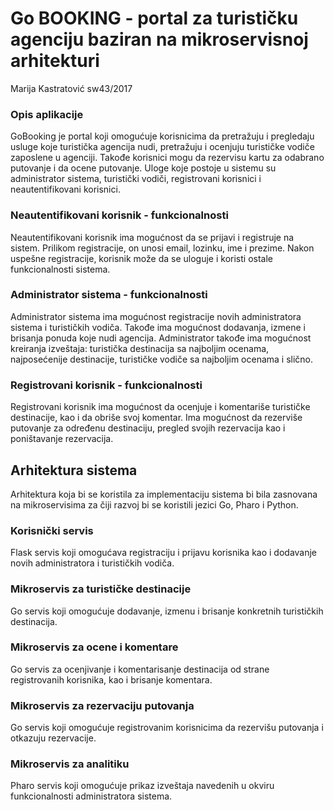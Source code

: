 <h1>Go BOOKING - portal za turističku agenciju baziran na mikroservisnoj arhitekturi</h1>

Marija Kastratović sw43/2017

<h3>Opis aplikacije</h3>

GoBooking je portal koji omogućuje korisnicima da pretražuju i pregledaju usluge koje turistička agencija nudi, pretražuju i ocenjuju turističke vodiče zaposlene u agenciji. Takođe korisnici mogu da rezervisu kartu za odabrano putovanje i da ocene putovanje. Uloge koje postoje u sistemu su administrator sistema, turistički vodiči, registrovani korisnici i neautentifikovani korisnici.

<h3>Neautentifikovani korisnik - funkcionalnosti</h3>

Neautentifikovani korisnik ima mogućnost da se prijavi i registruje na sistem. Prilikom registracije, on unosi email, lozinku, ime i prezime. Nakon uspešne registracije, korisnik može da se uloguje i koristi ostale funkcionalnosti sistema. 

<h3>Administrator sistema - funkcionalnosti</h3>

Administrator sistema ima mogućnost registracije novih administratora sistema i turističkih vodiča. Takođe ima mogućnost dodavanja, izmene i brisanja ponuda koje nudi agencija. Administrator takođe ima mogućnost kreiranja izveštaja: turistička destinacija sa najboljim ocenama, najposećenije destinacije, turističke vodiče sa najboljim ocenama i slično.

<h3>Registrovani korisnik - funkcionalnosti</h3>

Registrovani korisnik ima mogućnost da ocenjuje i komentariše turističke destinacije, kao i da obriše svoj komentar. Ima mogućnost da rezerviše putovanje za određenu destinaciju, pregled svojih rezervacija kao i poništavanje rezervacija. 

<h2>Arhitektura sistema</h2>

Arhitektura koja bi se koristila za implementaciju sistema bi bila zasnovana na mikroservisima za čiji razvoj bi se koristili jezici Go, Pharo i Python.  

<h3>Korisnički servis</h3>

Flask servis koji omogućava registraciju i prijavu korisnika kao i dodavanje novih administratora i turističkih vodiča.

<h3>Mikroservis za turističke destinacije</h3>

Go servis koji omogućuje dodavanje, izmenu i brisanje konkretnih turističkih destinacija.

<h3>Mikroservis za ocene i komentare</h3>

Go servis za ocenjivanje i komentarisanje destinacija od strane registrovanih korisnika, kao i brisanje komentara.

<h3>Mikroservis za rezervaciju putovanja</h3>

Go servis koji omogućuje registrovanim korisnicima da rezervišu putovanja i otkazuju rezervacije.

<h3>Mikroservis za analitiku</h3>

Pharo servis koji omogućuje prikaz izveštaja navedenih u okviru funkcionalnosti administratora sistema.


